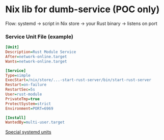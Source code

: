 # Nix lib for dumb-service (POC only)

Flow: systemd -> script in Nix store -> your Rust binary -> listens on port

### Service Unit File (example)

```ini
[Unit]
Description=Rust Module Service
After=network-online.target
Wants=network-online.target

[Service]
Type=simple
ExecStart=/nix/store/...-start-rust-server/bin/start-rust-server
Restart=on-failure
RestartSec=5s
User=rust-module
PrivateTmp=true
ProtectSystem=strict
Environment=PORT=6969

[Install]
WantedBy=multi-user.target
```

[Special systemd units](https://www.freedesktop.org/software/systemd/man/latest/systemd.special.html)
